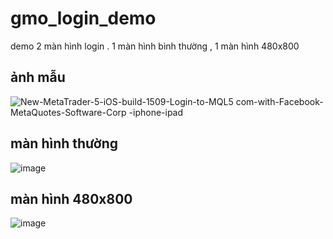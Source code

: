 # gmo_login_demo

demo 2 màn hình login . 1 màn hình bình thường , 1 màn hình 480x800

## ảnh mẫu

![New-MetaTrader-5-iOS-build-1509-Login-to-MQL5 com-with-Facebook-MetaQuotes-Software-Corp -iphone-ipad](https://user-images.githubusercontent.com/52748746/108822678-fdc44a80-75f1-11eb-868d-f14f551f700f.png)



## màn hình thường

![image](https://user-images.githubusercontent.com/52748746/109100974-76451b80-7758-11eb-8433-14bc6fa6dcd5.png)


## màn hình 480x800


![image](https://user-images.githubusercontent.com/52748746/109102339-329fe100-775b-11eb-9710-6882a52638de.png)







